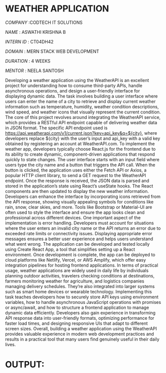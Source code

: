 # WEATHER APPLICATION

*COMPANY* :CODTECH IT SOLUTIONS

*NAME* : ASWATHI KRISHNA B

*INTERN ID* : CT04DH42

*DOMAIN* : MERN STACK WEB DEVELOPMENT

*DURATION* : 4 WEEKS

*MENTOR* : NEELA SANTOSH

Developing a weather application using the WeatherAPI is an excellent project for understanding how to consume third-party APIs, handle asynchronous operations, and design a user-friendly interface for displaying dynamic data. The task involves building a user interface where users can enter the name of a city to retrieve and display current weather information such as temperature, humidity, weather condition descriptions, wind speed, and weather icons that visually represent the current condition. The core of this project revolves around integrating the WeatherAPI service, which provides a RESTful API endpoint capable of delivering weather data in JSON format. The specific API endpoint used is https://api.weatherapi.com/v1/current.json?key=api_key&q=${city}, where developers replace ${city} with the user’s input and api_key with a valid key obtained by registering an account at WeatherAPI.com. To implement the weather app, developers typically choose React.js for the frontend due to its ability to create dynamic, component-driven applications that respond quickly to state changes. The user interface starts with an input field where users type the city name and a button that triggers the API call. When the button is clicked, the application uses either the Fetch API or Axios, a popular HTTP client library, to send a GET request to the WeatherAPI endpoint. Once the response is received, the JSON data is parsed and stored in the application’s state using React’s useState hooks. The React components are then updated to display the new weather information. Developers can enhance the interface by incorporating icons retrieved from the API response, showing visually appealing symbols for conditions like rain, snow, clear skies, and more. Tools like Bootstrap or Material-UI are often used to style the interface and ensure the app looks clean and professional across different devices. One important aspect of the implementation is error handling. Developers must account for situations where the user enters an invalid city name or the API returns an error due to exceeded rate limits or connectivity issues. Displaying appropriate error messages ensures a better user experience and helps users understand what went wrong. The application can be developed and tested locally using Create React App, a tool that simplifies setting up a React environment. Once development is complete, the app can be deployed to cloud platforms like Netlify, Vercel, or AWS Amplify, which offer easy integration pipelines for hosting frontend applications. In terms of practical usage, weather applications are widely used in daily life by individuals planning outdoor activities, travelers checking conditions at destinations, farmers monitoring weather for agriculture, and logistics companies managing delivery schedules. They’re also integrated into larger systems such as smart home devices or wearable technology. Implementing this task teaches developers how to securely store API keys using environment variables, how to handle asynchronous JavaScript operations with promises or async/await, and how to structure a frontend application to manage dynamic data efficiently. Developers also gain experience in transforming API response data into user-friendly formats, optimizing performance for faster load times, and designing responsive UIs that adapt to different screen sizes. Overall, building a weather application using the WeatherAPI provides valuable experience in modern web development practices and results in a practical tool that many users find genuinely useful in their daily lives.

# OUTPUT:

